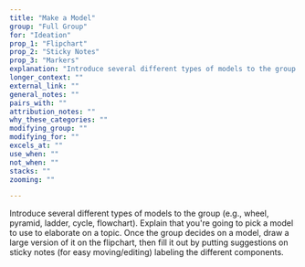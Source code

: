 ```yaml
---
title: "Make a Model"
group: "Full Group"
for: "Ideation"
prop_1: "Flipchart"
prop_2: "Sticky Notes"
prop_3: "Markers"
explanation: "Introduce several different types of models to the group (e.g., wheel, pyramid, ladder, cycle, flowchart). Explain that you\'re going to pick a model to use to elaborate on a topic. Once the group decides on a model, draw a large version of it on the flipchart, then fill it out by putting suggestions on sticky notes (for easy moving/editing) labeling the different components."
longer_context: ""
external_link: ""
general_notes: ""
pairs_with: ""
attribution_notes: ""
why_these_categories: ""
modifying_group: ""
modifying_for: ""
excels_at: ""
use_when: ""
not_when: ""
stacks: ""
zooming: ""

---
```


Introduce several different types of models to the group (e.g., wheel, pyramid, ladder, cycle, flowchart). Explain that you're going to pick a model to use to elaborate on a topic. Once the group decides on a model, draw a large version of it on the flipchart, then fill it out by putting suggestions on sticky notes (for easy moving/editing) labeling the different components.
